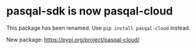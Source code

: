# pasqal-sdk is now pasqal-cloud

This package has been renamed. Use `pip install pasqal-cloud` instead.

New package: https://pypi.org/project/pasqal-cloud/

